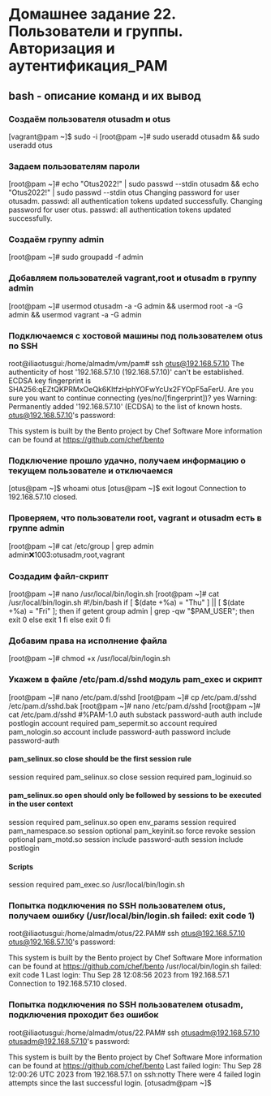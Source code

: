 # Домашнее задание 22. Пользователи и группы. Авторизация и аутентификация_РАМ  

## bash - описание команд и их вывод
### Создаём пользователя otusadm и otus
[vagrant@pam ~]$ sudo -i
[root@pam ~]# sudo useradd otusadm && sudo useradd otus
### Задаем пользователям пароли
[root@pam ~]# echo "Otus2022!" | sudo passwd --stdin otusadm && echo "Otus2022!" | sudo passwd --stdin otus
Changing password for user otusadm.
passwd: all authentication tokens updated successfully.
Changing password for user otus.
passwd: all authentication tokens updated successfully.
### Создаём группу admin
[root@pam ~]# sudo groupadd -f admin
### Добавляем пользователей vagrant,root и otusadm в группу admin
[root@pam ~]# usermod otusadm -a -G admin && usermod root -a -G admin && usermod vagrant -a -G admin

### Подключаемся с хостовой машины под пользователем otus по SSH
root@iliaotusgui:/home/almadm/vm/pam# ssh otus@192.168.57.10
The authenticity of host '192.168.57.10 (192.168.57.10)' can't be established.
ECDSA key fingerprint is SHA256:qEZtQKPRMxOeQk6KltfzHphYOFwYcUx2FYOpF5aFerU.
Are you sure you want to continue connecting (yes/no/[fingerprint])? yes
Warning: Permanently added '192.168.57.10' (ECDSA) to the list of known hosts.
otus@192.168.57.10's password: 

This system is built by the Bento project by Chef Software
More information can be found at https://github.com/chef/bento

### Подключение прошло удачно, получаем информацию о текущем пользователе и отключаемся 
[otus@pam ~]$ whoami
otus
[otus@pam ~]$ exit
logout
Connection to 192.168.57.10 closed.

### Проверяем, что пользователи root, vagrant и otusadm есть в группе admin
[root@pam ~]# cat /etc/group | grep admin
admin:x:1003:otusadm,root,vagrant

### Создадим файл-скрипт
[root@pam ~]# nano /usr/local/bin/login.sh
[root@pam ~]# cat /usr/local/bin/login.sh
#!/bin/bash
if [ $(date +%a) = "Thu" ] || [ $(date +%a) = "Fri" ]; then
	if getent group admin | grep -qw "$PAM_USER"; then
	exit 0
      else
	exit 1
    fi
	else
    exit 0
    fi

### Добавим права на исполнение файла
[root@pam ~]# chmod +x /usr/local/bin/login.sh

### Укажем в файле /etc/pam.d/sshd модуль pam_exec и скрипт
[root@pam ~]# nano /etc/pam.d/sshd
[root@pam ~]# cp /etc/pam.d/sshd /etc/pam.d/sshd.bak
[root@pam ~]# nano /etc/pam.d/sshd
[root@pam ~]# cat /etc/pam.d/sshd
#%PAM-1.0
auth       substack     password-auth
auth       include      postlogin
account    required     pam_sepermit.so
account    required     pam_nologin.so
account    include      password-auth
password   include      password-auth
#### pam_selinux.so close should be the first session rule
session    required     pam_selinux.so close
session    required     pam_loginuid.so
#### pam_selinux.so open should only be followed by sessions to be executed in the user context
session    required     pam_selinux.so open env_params
session    required     pam_namespace.so
session    optional     pam_keyinit.so force revoke
session    optional     pam_motd.so
session    include      password-auth
session    include      postlogin
#### Scripts
session required pam_exec.so /usr/local/bin/login.sh
 


### Попытка подключения по SSH пользователем otus, получаем ошибку (/usr/local/bin/login.sh failed: exit code 1)
root@iliaotusgui:/home/almadm/otus/22.PAM# ssh otus@192.168.57.10
otus@192.168.57.10's password: 

This system is built by the Bento project by Chef Software
More information can be found at https://github.com/chef/bento
/usr/local/bin/login.sh failed: exit code 1
Last login: Thu Sep 28 12:08:56 2023 from 192.168.57.1
Connection to 192.168.57.10 closed.


### Попытка подключения по SSH пользователем otusadm, подключения проходит без ошибок
root@iliaotusgui:/home/almadm/otus/22.PAM# ssh otusadm@192.168.57.10
otusadm@192.168.57.10's password: 

This system is built by the Bento project by Chef Software
More information can be found at https://github.com/chef/bento
Last failed login: Thu Sep 28 12:00:26 UTC 2023 from 192.168.57.1 on ssh:notty
There were 4 failed login attempts since the last successful login.
[otusadm@pam ~]$ 
